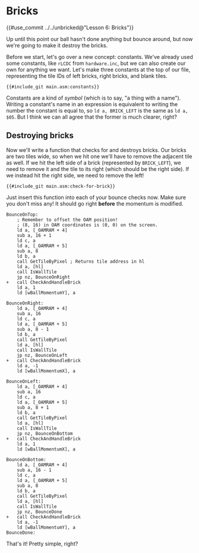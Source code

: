 # Bricks

{{#use_commit ../../unbricked@"Lesson 6: Bricks"}}

Up until this point our ball hasn't done anything but bounce around, but now we're going to make it destroy the bricks.

Before we start, let's go over a new concept: constants.
We've already used some constants, like `rLCDC` from `hardware.inc`, but we can also create our own for anything we want.
Let's make three constants at the top of our file, representing the tile IDs of left bricks, right bricks, and blank tiles.

```rgbasm,linenos,start={{#line_no_of "" @GIT@/main.asm:constants}}
{{#include_git main.asm:constants}}
```

Constants are a kind of _symbol_ (which is to say, "a thing with a name").
Writing a constant's name in an expression is equivalent to writing the number the constant is equal to, so `ld a, BRICK_LEFT` is the same as `ld a, $05`.
But I think we can all agree that the former is much clearer, right?

## Destroying bricks

Now we'll write a function that checks for and destroys bricks.
Our bricks are two tiles wide, so when we hit one we'll have to remove the adjacent tile as well.
If we hit the left side of a brick (represented by `BRICK_LEFT`), we need to remove it and the tile to its right (which should be the right side).
If we instead hit the right side, we need to remove the left!

```rgbasm,linenos,start={{#line_no_of "" @GIT@/main.asm:check-for-brick}}
{{#include_git main.asm:check-for-brick}}
```

Just insert this function into each of your bounce checks now.
Make sure you don't miss any!
It should go right **before** the momentum is modified.

```diff,linenos,start={{#line_no_of "" @GIT@/main.asm:updated-bounce}}
BounceOnTop:
	; Remember to offset the OAM position!
	; (8, 16) in OAM coordinates is (0, 0) on the screen.
	ld a, [_OAMRAM + 4]
	sub a, 16 + 1
	ld c, a
	ld a, [_OAMRAM + 5]
	sub a, 8
	ld b, a
	call GetTileByPixel ; Returns tile address in hl
	ld a, [hl]
	call IsWallTile
	jp nz, BounceOnRight
+	call CheckAndHandleBrick
	ld a, 1
	ld [wBallMomentumY], a

BounceOnRight:
	ld a, [_OAMRAM + 4]
	sub a, 16
	ld c, a
	ld a, [_OAMRAM + 5]
	sub a, 8 - 1
	ld b, a
	call GetTileByPixel
	ld a, [hl]
	call IsWallTile
	jp nz, BounceOnLeft
+	call CheckAndHandleBrick
	ld a, -1
	ld [wBallMomentumX], a

BounceOnLeft:
	ld a, [_OAMRAM + 4]
	sub a, 16
	ld c, a
	ld a, [_OAMRAM + 5]
	sub a, 8 + 1
	ld b, a
	call GetTileByPixel
	ld a, [hl]
	call IsWallTile
	jp nz, BounceOnBottom
+	call CheckAndHandleBrick
	ld a, 1
	ld [wBallMomentumX], a

BounceOnBottom:
	ld a, [_OAMRAM + 4]
	sub a, 16 - 1
	ld c, a
	ld a, [_OAMRAM + 5]
	sub a, 8
	ld b, a
	call GetTileByPixel
	ld a, [hl]
	call IsWallTile
	jp nz, BounceDone
+	call CheckAndHandleBrick
	ld a, -1
	ld [wBallMomentumY], a
BounceDone:
```

That's it!
Pretty simple, right?
